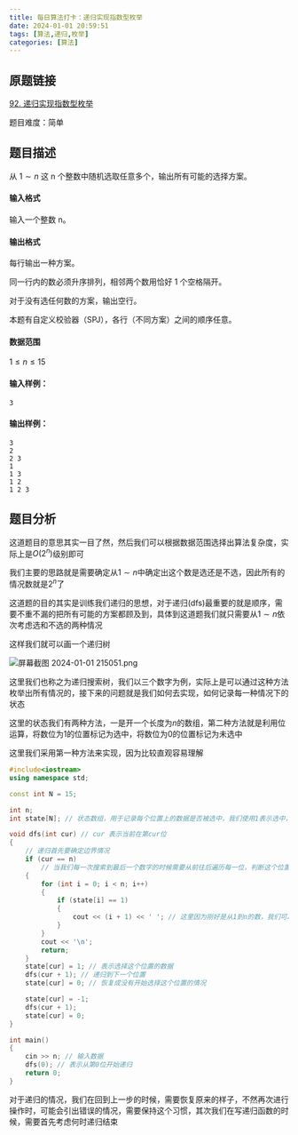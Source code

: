 ```yaml
---
title: 每日算法打卡：递归实现指数型枚举
date: 2024-01-01 20:59:51
tags: [算法,递归,枚举]
categories: [算法]
---
```


## 原题链接

[92. 递归实现指数型枚举](https://www.acwing.com/problem/content/94/)

题目难度：简单

## 题目描述

从 $1 \sim n$ 这 n 个整数中随机选取任意多个，输出所有可能的选择方案。

#### 输入格式

输入一个整数 n。

#### 输出格式

每行输出一种方案。

同一行内的数必须升序排列，相邻两个数用恰好 1 个空格隔开。

对于没有选任何数的方案，输出空行。

本题有自定义校验器（SPJ），各行（不同方案）之间的顺序任意。

#### 数据范围

$1 \le n \le 15$

#### 输入样例：

```
3 
```

#### 输出样例：

```
3
2
2 3
1
1 3
1 2
1 2 3 
```

## 题目分析

这道题目的意思其实一目了然，然后我们可以根据数据范围选择出算法复杂度，实际上是$O(2^n)$级别即可

我们主要的思路就是需要确定从$1\sim n$中确定出这个数是选还是不选，因此所有的情况数就是$2^n$了

这道题的目的其实是训练我们递归的思想，对于递归(dfs)最重要的就是顺序，需要不重不漏的把所有可能的方案都顾及到，具体到这道题我们就只需要从$1\sim n$依次考虑选和不选的两种情况

这样我们就可以画一个递归树

![屏幕截图 2024-01-01 215051.png](https://s2.loli.net/2024/01/01/517LsEqzRkywOmi.png)

这里我们也称之为递归搜索树，我们以三个数字为例，实际上是可以通过这种方法枚举出所有情况的，接下来的问题就是我们如何去实现，如何记录每一种情况下的状态

这里的状态我们有两种方法，一是开一个长度为$n$的数组，第二种方法就是利用位运算，将数位为1的位置标记为选中，将数位为0的位置标记为未选中

这里我们采用第一种方法来实现，因为比较直观容易理解

```cpp
#include<iostream>
using namespace std;

const int N = 15;

int n;
int state[N]; // 状态数组，用于记录每个位置上的数据是否被选中，我们使用1表示选中，-1表示未选中，0表示还轮到他选

void dfs(int cur) // cur 表示当前在第cur位
{
    // 递归首先要确定边界情况
    if (cur == n)
        // 当我们每一次搜索到最后一个数字的时候需要从前往后遍历每一位，判断这个位置上的数据是否被选中，如果被选中，就需要输出
    {
        for (int i = 0; i < n; i++)
        {
            if (state[i] == 1)
            {
                cout << (i + 1) << ' '; // 这里因为刚好是从1到n的数，我们可以借用i来表示
            }
        }
        cout << '\n';
        return;
    }
    state[cur] = 1; // 表示选择这个位置的数据
    dfs(cur + 1); // 递归到下一个位置
    state[cur] = 0; // 恢复成没有开始选择这个位置的情况

    state[cur] = -1;
    dfs(cur + 1);
    state[cur] = 0;
}

int main()
{
    cin >> n; // 输入数据
    dfs(0); // 表示从第0位开始递归
    return 0;
}
```

对于递归的情况，我们在回到上一步的时候，需要恢复原来的样子，不然再次进行操作时，可能会引出错误的情况，需要保持这个习惯，其次我们在写递归函数的时候，需要首先考虑何时递归结束
